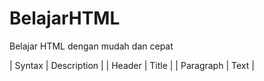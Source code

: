 # BelajarHTML
Belajar HTML dengan mudah dan cepat

| Syntax      | Description |
| Header      | Title       |
| Paragraph   | Text        |
